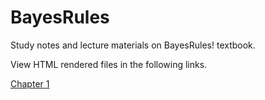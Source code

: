 # BayesRules
Study notes and lecture materials on BayesRules! textbook.

View HTML rendered files in the following links.

<a href="#" onclick='window.open("https://htmlpreview.github.io/?https://raw.githubusercontent.com/BayesianStudy/BayesRules/main/BayesRules_Chapter1.html");return false;'>Chapter 1</a>
